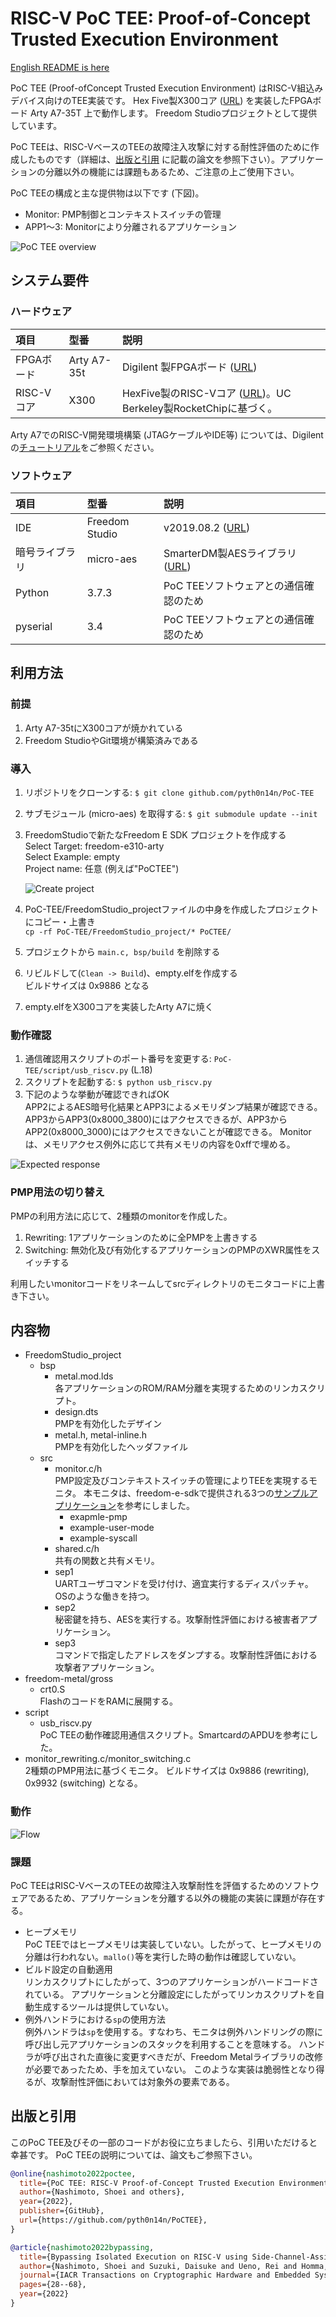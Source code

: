 # RISC-V PoC TEE: Proof-of-Concept Trusted Execution Environment

[English README is here](https://github.com/pyth0n14n/PoC-TEE/blob/main/README.md )

PoC TEE (Proof-ofConcept Trusted Execution Environment) はRISC-V組込みデバイス向けのTEE実装です。
Hex Five製X300コア ([URL](https://github.com/hex-five/multizone-fpga)) を実装したFPGAボード Arty A7-35T 上で動作します。
Freedom Studioプロジェクトとして提供しています。

PoC TEEは、RISC-VベースのTEEの故障注入攻撃に対する耐性評価のために作成したものです（詳細は、[出版と引用](#出版と引用) に記載の論文を参照下さい）。アプリケーションの分離以外の機能には課題もあるため、ご注意の上ご使用下さい。

PoC TEEの構成と主な提供物は以下です (下図)。

- Monitor: PMP制御とコンテキストスイッチの管理
- APP1～3: Monitorにより分離されるアプリケーション

![PoC TEE overview](image4readme/overview.jpg)

## システム要件

### ハードウェア

|項目|型番|説明|
|:--|:--|:--|
|FPGAボード|Arty A7-35t|Digilent 製FPGAボード ([URL](https://digilent.com/reference/programmable-logic/arty-a7/start))|
|RISC-Vコア|X300 |HexFive製のRISC-Vコア ([URL](https://github.com/hex-five/multizone-fpga))。UC Berkeley製RocketChipに基づく。|

Arty A7でのRISC-V開発環境構築 (JTAGケーブルやIDE等) については、Digilentの[チュートリアル](https://digilent.com/reference/programmable-logic/arty-a7/arty_a7_100_risc_v/start)をご参照ください。

### ソフトウェア

|項目|型番|説明|
|:--|:--|:--|
|IDE|Freedom Studio|v2019.08.2 ([URL](https://github.com/sifive/freedom-studio/releases))|
|暗号ライブラリ|micro-aes|SmarterDM製AESライブラリ ([URL](https://github.com/SmarterDM/micro-aes))|
|Python|3.7.3|PoC TEEソフトウェアとの通信確認のため|
|pyserial|3.4|PoC TEEソフトウェアとの通信確認のため|


## 利用方法

### 前提

1. Arty A7-35tにX300コアが焼かれている
2. Freedom StudioやGit環境が構築済みである

### 導入

1. リポジトリをクローンする: `$ git clone github.com/pyth0n14n/PoC-TEE`
2. サブモジュール (micro-aes) を取得する: `$ git submodule update --init`
3. FreedomStudioで新たなFreedom E SDK プロジェクトを作成する  
   Select Target: freedom-e310-arty  
   Select Example: empty  
   Project name: 任意 (例えば"PoCTEE")

   ![Create project](image4readme/create_project.jpg)

4. PoC-TEE/FreedomStudio_projectファイルの中身を作成したプロジェクトにコピー・上書き  
   `cp -rf PoC-TEE/FreedomStudio_project/* PoCTEE/`
5. プロジェクトから `main.c, bsp/build` を削除する
6. リビルドして(`Clean -> Build`)、empty.elfを作成する  
   ビルドサイズは 0x9886 となる
7. empty.elfをX300コアを実装したArty A7に焼く

### 動作確認

1. 通信確認用スクリプトのポート番号を変更する: `PoC-TEE/script/usb_riscv.py` (L.18)
2. スクリプトを起動する: `$ python usb_riscv.py`
3. 下記のような挙動が確認できればOK  
   APP2によるAES暗号化結果とAPP3によるメモリダンプ結果が確認できる。
   APP3からAPP3(0x8000_3800)にはアクセスできるが、APP3からAPP2(0x8000_3000)にはアクセスできないことが確認できる。
   Monitorは、メモリアクセス例外に応じて共有メモリの内容を0xffで埋める。

![Expected response](image4readme/correct_response.jpg)

### PMP用法の切り替え

PMPの利用方法に応じて、2種類のmonitorを作成した。

1. Rewriting: 1アプリケーションのために全PMPを上書きする
2. Switching: 無効化及び有効化するアプリケーションのPMPのXWR属性をスイッチする

利用したいmonitorコードをリネームしてsrcディレクトリのモニタコードに上書き下さい。

## 内容物

- FreedomStudio_project
  - bsp
    - metal.mod.lds  
      各アプリケーションのROM/RAM分離を実現するためのリンカスクリプト。
    - design.dts  
      PMPを有効化したデザイン
    - metal.h, metal-inline.h  
      PMPを有効化したヘッダファイル
  - src
    - monitor.c/h  
      PMP設定及びコンテキストスイッチの管理によりTEEを実現するモニタ。
      本モニタは、freedom-e-sdkで提供される3つの[サンプルアプリケーション](https://github.com/sifive/freedom-e-sdk/tree/master/software)を参考にしました。
      - exapmle-pmp
      - example-user-mode
      - example-syscall
    - shared.c/h  
      共有の関数と共有メモリ。
    - sep1  
      UARTユーザコマンドを受け付け、適宜実行するディスパッチャ。OSのような働きを持つ。
    - sep2  
      秘密鍵を持ち、AESを実行する。攻撃耐性評価における被害者アプリケーション。
    - sep3  
      コマンドで指定したアドレスをダンプする。攻撃耐性評価における攻撃者アプリケーション。
- freedom-metal/gross
  - crt0.S  
    FlashのコードをRAMに展開する。
- script
  - usb_riscv.py  
    PoC TEEの動作確認用通信スクリプト。SmartcardのAPDUを参考にした。
- monitor_rewriting.c/monitor_switching.c  
  2種類のPMP用法に基づくモニタ。
  ビルドサイズは 0x9886 (rewriting), 0x9932 (switching) となる。

### 動作

![Flow](image4readme/flow.jpg)

### 課題

PoC TEEはRISC-VベースのTEEの故障注入攻撃耐性を評価するためのソフトウェアであるため、アプリケーションを分離する以外の機能の実装に課題が存在する。

- ヒープメモリ  
  PoC TEEではヒープメモリは実装していない。したがって、ヒープメモリの分離は行われない。`mallo()`等を実行した時の動作は確認していない。
- ビルド設定の自動適用  
  リンカスクリプトにしたがって、3つのアプリケーションがハードコードされている。
  アプリケーションと分離設定にしたがってリンカスクリプトを自動生成するツールは提供していない。
- 例外ハンドラにおける`sp`の使用方法  
  例外ハンドラは`sp`を使用する。すなわち、モニタは例外ハンドリングの際に呼び出し元アプリケーションのスタックを利用することを意味する。
  ハンドラが呼び出された直後に変更すべきだが、Freedom Metalライブラリの改修が必要であったため、手を加えていない。
  このような実装は脆弱性となり得るが、攻撃耐性評価においては対象外の要素である。

## 出版と引用

このPoC TEE及びその一部のコードがお役に立ちましたら、引用いただけると幸甚です。
PoC TEEの説明については、論文もご参照下さい。

```bibtex
@online{nashimoto2022poctee,
  title={PoC TEE: RISC-V Proof-of-Concept Trusted Execution Environment},
  author={Nashimoto, Shoei and others},
  year={2022},
  publisher={GitHub},
  url={https://github.com/pyth0n14n/PoCTEE},
}

@article{nashimoto2022bypassing,
  title={Bypassing Isolated Execution on RISC-V using Side-Channel-Assisted Fault-Injection and Its Countermeasure},
  author={Nashimoto, Shoei and Suzuki, Daisuke and Ueno, Rei and Homma, Naofumi},
  journal={IACR Transactions on Cryptographic Hardware and Embedded Systems},
  pages={28--68},
  year={2022}
}
```
